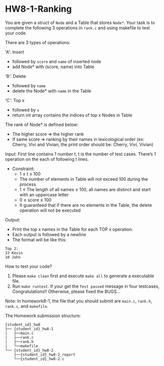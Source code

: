 # HW8-1-Ranking
You are given a struct of `Node` and a Table that stores `Node*`. Your task is to complete the following 3 operations in `rank.c` and using makefile to test your code.

There are 3 types of operations:

'A': Insert
- followed by `score` and `name` of inserted node 
- add Node* with (score, name) into Table

'B': Delete
- followed by `name`
- delete the Node* with `name` in the Table

'C': Top x
- followed by `x`
- return int array contains the indices of top x Nodes in Table

The rank of Node* is defined below:
- The higher score => the higher rank
- If same score => ranking by their names in lexicological order (ex: Cherry, Vivi and Vivian, the print order should be: Cherry, Vivi, Vivian)

Input:
First line contains 1 number t, t is the number of test cases.
There’s 1 operation on the each of following t lines.

- Constraint:
    - 1 ≤ t ≤ 100
    - The number of elements in Table will not exceed 100 during the process
    - 1 ≤ The length of all names ≤ 100, all names are distinct and start with an uppercase letter 
    - 0 ≤ score ≤ 100
    - It guaranteed that if there are no elements in the Table, the delete operation will not be executed 

Output:
- Print the top x names in the Table for each TOP x operation.
- Each output is followed by a newline
- The format will be like this:
```
Top 2:
33 Kevin
10 John
```
How to test your code?
1. Please `make clean` first and execute `make all` to generate a executable file.
2. Run `make runtest`. If your get the `Test passed` message in four testcases, Congratulations!! 
Otherwise, please fixed the BUGS...

Note: In homework8-1, the file that you should submit are `main.c`, `rank.h`, `rank.c`, and `makefile`.

The Homework submission structure:
```
{student_id}_hw8
├── {student_id}_hw8-1
|   ├──main.c
|   ├──rank.c
|   ├──rank.h
|   └──makefile
└── {student_id}_hw8-2
    ├──{student_id}_hw8-2_report
    └──{student_id}_hw8-2.c
```
